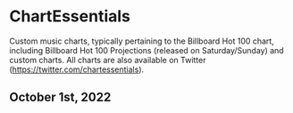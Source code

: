 # ChartEssentials
Custom music charts, typically pertaining to the Billboard Hot 100 chart, including Billboard Hot 100 Projections (released on Saturday/Sunday) and custom charts. All charts are also available on Twitter (https://twitter.com/chartessentials).
<html>
<h2> October 1st, 2022
